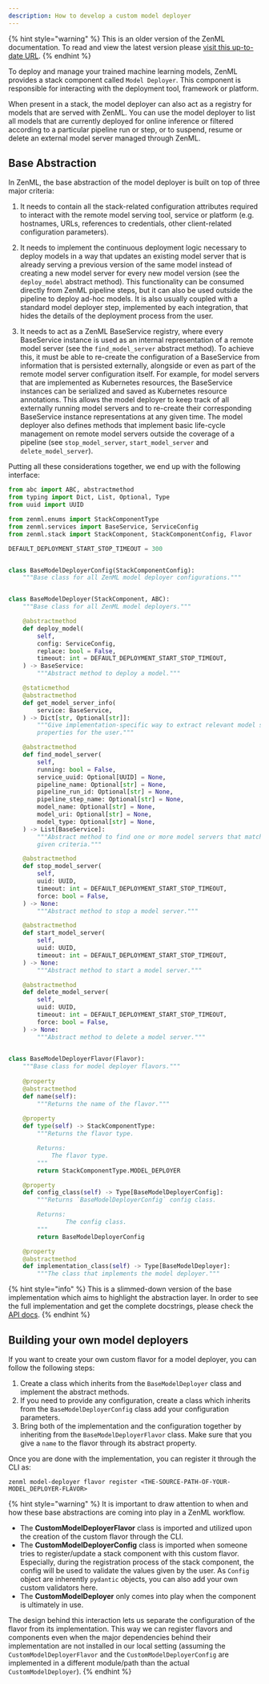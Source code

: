 ```yaml
---
description: How to develop a custom model deployer
---
```


{% hint style="warning" %}
This is an older version of the ZenML documentation. To read and view the latest version please [visit this up-to-date URL](https://docs.zenml.io).
{% endhint %}


To deploy and manage your trained machine learning models, ZenML provides a
stack component called `Model Deployer`. This component is responsible for
interacting with the deployment tool, framework or platform.

When present in a stack, the model deployer can also act as a registry for 
models that are served with ZenML. You can use the model deployer to list all 
models that are currently deployed for online inference or filtered according 
to a particular pipeline run or step, or to suspend, resume or delete an 
external model server managed through ZenML.

## Base Abstraction

In ZenML, the base abstraction of the model deployer is built on top of three 
major criteria:

1. It needs to contain all the stack-related configuration attributes required 
   to interact with the remote model serving tool, service or platform (e.g.
   hostnames, URLs, references to credentials, other client-related
   configuration parameters).
    
2. It needs to implement the continuous deployment logic necessary to deploy 
   models in a way that updates an existing model server that is already serving 
   a previous version of the same model instead of creating a new model server
   for every new model version (see the `deploy_model` abstract method).
   This functionality can be consumed directly from ZenML pipeline steps, but
   it can also be used outside the pipeline to deploy ad-hoc models. It is
   also usually coupled with a standard model deployer step, implemented by
   each integration, that hides the details of the deployment process from
   the user.
    
3. It needs to act as a ZenML BaseService registry, where every BaseService 
   instance is used as an internal representation of a remote model server (see 
   the `find_model_server` abstract method). To achieve this, it must be able to
   re-create the configuration of a BaseService from information that is
   persisted externally, alongside or even as part of the remote model server
   configuration itself. For example, for model servers that are implemented as
   Kubernetes resources, the BaseService instances can be serialized and saved
   as Kubernetes resource annotations. This allows the model deployer to keep
   track of all externally running model servers and to re-create their
   corresponding BaseService instance representations at any given time.
   The model deployer also defines methods that implement basic life-cycle
   management on remote model servers outside the coverage of a pipeline
   (see `stop_model_server`, `start_model_server` and `delete_model_server`).

Putting all these considerations together, we end up with the following
interface:

```python
from abc import ABC, abstractmethod
from typing import Dict, List, Optional, Type
from uuid import UUID

from zenml.enums import StackComponentType
from zenml.services import BaseService, ServiceConfig
from zenml.stack import StackComponent, StackComponentConfig, Flavor

DEFAULT_DEPLOYMENT_START_STOP_TIMEOUT = 300


class BaseModelDeployerConfig(StackComponentConfig):
    """Base class for all ZenML model deployer configurations."""


class BaseModelDeployer(StackComponent, ABC):
    """Base class for all ZenML model deployers."""

    @abstractmethod
    def deploy_model(
        self,
        config: ServiceConfig,
        replace: bool = False,
        timeout: int = DEFAULT_DEPLOYMENT_START_STOP_TIMEOUT,
    ) -> BaseService:
        """Abstract method to deploy a model."""

    @staticmethod
    @abstractmethod
    def get_model_server_info(
        service: BaseService,
    ) -> Dict[str, Optional[str]]:
        """Give implementation-specific way to extract relevant model server
        properties for the user."""

    @abstractmethod
    def find_model_server(
        self,
        running: bool = False,
        service_uuid: Optional[UUID] = None,
        pipeline_name: Optional[str] = None,
        pipeline_run_id: Optional[str] = None,
        pipeline_step_name: Optional[str] = None,
        model_name: Optional[str] = None,
        model_uri: Optional[str] = None,
        model_type: Optional[str] = None,
    ) -> List[BaseService]:
        """Abstract method to find one or more model servers that match the
        given criteria."""

    @abstractmethod
    def stop_model_server(
        self,
        uuid: UUID,
        timeout: int = DEFAULT_DEPLOYMENT_START_STOP_TIMEOUT,
        force: bool = False,
    ) -> None:
        """Abstract method to stop a model server."""

    @abstractmethod
    def start_model_server(
        self,
        uuid: UUID,
        timeout: int = DEFAULT_DEPLOYMENT_START_STOP_TIMEOUT,
    ) -> None:
        """Abstract method to start a model server."""

    @abstractmethod
    def delete_model_server(
        self,
        uuid: UUID,
        timeout: int = DEFAULT_DEPLOYMENT_START_STOP_TIMEOUT,
        force: bool = False,
    ) -> None:
        """Abstract method to delete a model server."""

        
class BaseModelDeployerFlavor(Flavor):
    """Base class for model deployer flavors."""
    
    @property
    @abstractmethod
    def name(self):
        """Returns the name of the flavor."""
        
    @property
    def type(self) -> StackComponentType:
        """Returns the flavor type.

        Returns:
            The flavor type.
        """
        return StackComponentType.MODEL_DEPLOYER

    @property
    def config_class(self) -> Type[BaseModelDeployerConfig]:
        """Returns `BaseModelDeployerConfig` config class.

        Returns:
                The config class.
        """
        return BaseModelDeployerConfig

    @property
    @abstractmethod
    def implementation_class(self) -> Type[BaseModelDeployer]:
        """The class that implements the model deployer."""
```

{% hint style="info" %}
This is a slimmed-down version of the base implementation which aims to 
highlight the abstraction layer. In order to see the full implementation 
and get the complete docstrings, please check the [API docs](https://apidocs.zenml.io/latest/core_code_docs/core-model_deployers/#zenml.model_deployers.base_model_deployer.BaseModelDeployer).
{% endhint %}

## Building your own model deployers

If you want to create your own custom flavor for a model deployer, you can 
follow the following steps:

1. Create a class which inherits from the `BaseModelDeployer` class and 
implement the abstract methods.
2. If you need to provide any configuration, create a class which inherits 
from the `BaseModelDeployerConfig` class add your configuration parameters.
3. Bring both of the implementation and the configuration together by inheriting
from the `BaseModelDeployerFlavor` class. Make sure that you give a `name`
to the flavor through its abstract property.

Once you are done with the implementation, you can register it through the CLI 
as:

```shell
zenml model-deployer flavor register <THE-SOURCE-PATH-OF-YOUR-MODEL_DEPLOYER-FLAVOR>
```

{% hint style="warning" %}
It is important to draw attention to when and how these base abstractions are 
coming into play in a ZenML workflow.

- The **CustomModelDeployerFlavor** class is imported and utilized upon the 
creation of the custom flavor through the CLI.
- The **CustomModelDeployerConfig** class is imported when someone tries to 
register/update a stack component with this custom flavor. Especially, 
during the registration process of the stack component, the config will be used 
to validate the values given by the user. As `Config` object are inherently 
`pydantic` objects, you can also add your own custom validators here.
- The **CustomModelDeployer** only comes into play when the component is 
ultimately in use. 

The design behind this interaction lets us separate the configuration of the 
flavor from its implementation. This way we can register flavors and components 
even when the major dependencies behind their implementation are not installed
in our local setting (assuming the `CustomModelDeployerFlavor` and the 
`CustomModelDeployerConfig` are implemented in a different module/path than
the actual `CustomModelDeployer`).
{% endhint %}
